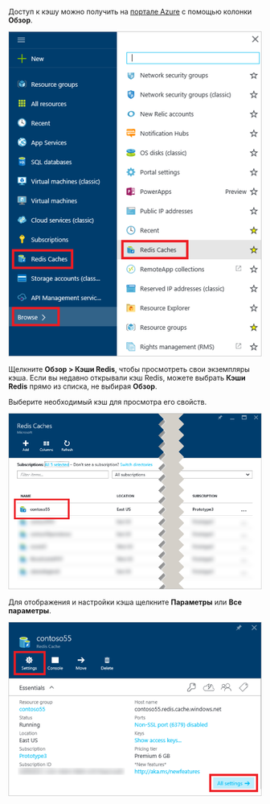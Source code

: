 Доступ к кэшу можно получить на [портале Azure](https://portal.azure.com) с помощью колонки **Обзор**.

![Колонка обзора кэша Redis для Azure](media/redis-cache-browse/redis-cache-browse.png)

Щелкните **Обзор > Кэши Redis**, чтобы просмотреть свои экземпляры кэша. Если вы недавно открывали кэш Redis, можете выбрать **Кэши Redis** прямо из списка, не выбирая **Обзор**.

Выберите необходимый кэш для просмотра его свойств.

![Список кэшей в обзоре кэша Redis для Azure](media/redis-cache-browse/redis-caches.png)

Для отображения и настройки кэша щелкните **Параметры** или **Все параметры**.

![Все параметры кэша Redis](media/redis-cache-browse/redis-cache-blade.png)

<!---HONumber=AcomDC_0817_2016-->